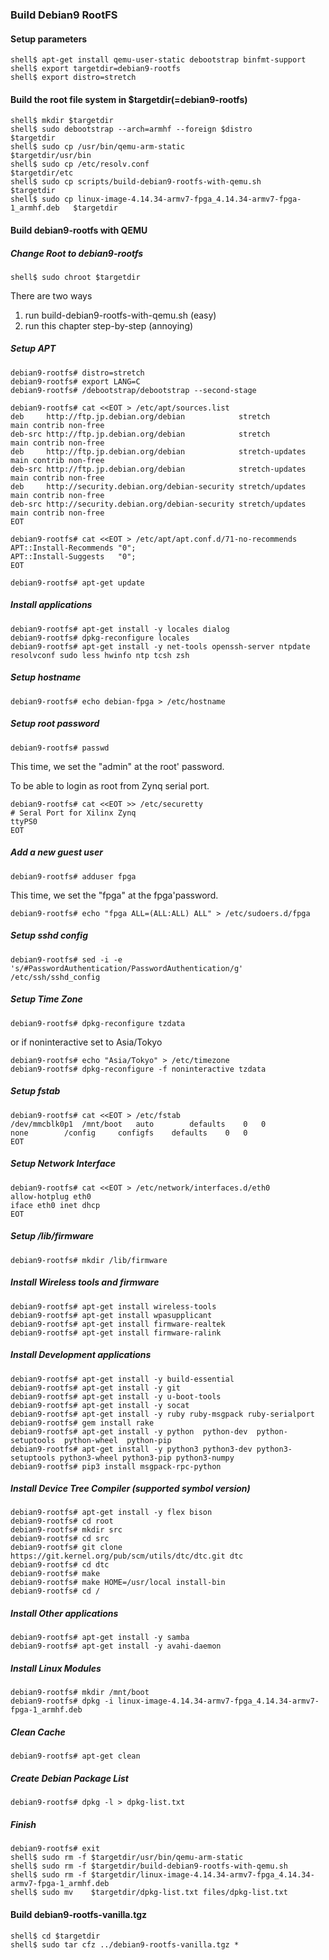 ### Build Debian9 RootFS

#### Setup parameters 

```console
shell$ apt-get install qemu-user-static debootstrap binfmt-support
shell$ export targetdir=debian9-rootfs
shell$ export distro=stretch
```

#### Build the root file system in $targetdir(=debian9-rootfs)

```console
shell$ mkdir $targetdir
shell$ sudo debootstrap --arch=armhf --foreign $distro                         $targetdir
shell$ sudo cp /usr/bin/qemu-arm-static                                        $targetdir/usr/bin
shell$ sudo cp /etc/resolv.conf                                                $targetdir/etc
shell$ sudo cp scripts/build-debian9-rootfs-with-qemu.sh                       $targetdir
shell$ sudo cp linux-image-4.14.34-armv7-fpga_4.14.34-armv7-fpga-1_armhf.deb   $targetdir
````

#### Build debian9-rootfs with QEMU

##### Change Root to debian9-rootfs

```console
shell$ sudo chroot $targetdir
```

There are two ways

1. run build-debian9-rootfs-with-qemu.sh (easy)
2. run this chapter step-by-step (annoying)

##### Setup APT

````console
debian9-rootfs# distro=stretch
debian9-rootfs# export LANG=C
debian9-rootfs# /debootstrap/debootstrap --second-stage
````

```console
debian9-rootfs# cat <<EOT > /etc/apt/sources.list
deb     http://ftp.jp.debian.org/debian            stretch         main contrib non-free
deb-src http://ftp.jp.debian.org/debian            stretch         main contrib non-free
deb     http://ftp.jp.debian.org/debian            stretch-updates main contrib non-free
deb-src http://ftp.jp.debian.org/debian            stretch-updates main contrib non-free
deb     http://security.debian.org/debian-security stretch/updates main contrib non-free
deb-src http://security.debian.org/debian-security stretch/updates main contrib non-free
EOT
```

```console
debian9-rootfs# cat <<EOT > /etc/apt/apt.conf.d/71-no-recommends
APT::Install-Recommends "0";
APT::Install-Suggests   "0";
EOT
```

```console
debian9-rootfs# apt-get update
```

##### Install applications

```console
debian9-rootfs# apt-get install -y locales dialog
debian9-rootfs# dpkg-reconfigure locales
debian9-rootfs# apt-get install -y net-tools openssh-server ntpdate resolvconf sudo less hwinfo ntp tcsh zsh
```

##### Setup hostname

```console
debian9-rootfs# echo debian-fpga > /etc/hostname
```

##### Setup root password

```console
debian9-rootfs# passwd
```

This time, we set the "admin" at the root' password.

To be able to login as root from Zynq serial port.

```console
debian9-rootfs# cat <<EOT >> /etc/securetty
# Seral Port for Xilinx Zynq
ttyPS0
EOT
```

##### Add a new guest user

```console
debian9-rootfs# adduser fpga
```

This time, we set the "fpga" at the fpga'password.

```console
debian9-rootfs# echo "fpga ALL=(ALL:ALL) ALL" > /etc/sudoers.d/fpga
```

##### Setup sshd config

```console
debian9-rootfs# sed -i -e 's/#PasswordAuthentication/PasswordAuthentication/g' /etc/ssh/sshd_config
```

##### Setup Time Zone

```console
debian9-rootfs# dpkg-reconfigure tzdata
```

or if noninteractive set to Asia/Tokyo

```console
debian9-rootfs# echo "Asia/Tokyo" > /etc/timezone
debian9-rootfs# dpkg-reconfigure -f noninteractive tzdata
```


##### Setup fstab

```console
debian9-rootfs# cat <<EOT > /etc/fstab
/dev/mmcblk0p1	/mnt/boot	auto		defaults	0	0
none		/config		configfs	defaults	0	0
EOT
````

##### Setup Network Interface

```console
debian9-rootfs# cat <<EOT > /etc/network/interfaces.d/eth0
allow-hotplug eth0
iface eth0 inet dhcp
EOT
````

##### Setup /lib/firmware

```console
debian9-rootfs# mkdir /lib/firmware
```

##### Install Wireless tools and firmware

```console
debian9-rootfs# apt-get install wireless-tools
debian9-rootfs# apt-get install wpasupplicant
debian9-rootfs# apt-get install firmware-realtek
debian9-rootfs# apt-get install firmware-ralink
```

##### Install Development applications

```console
debian9-rootfs# apt-get install -y build-essential
debian9-rootfs# apt-get install -y git
debian9-rootfs# apt-get install -y u-boot-tools
debian9-rootfs# apt-get install -y socat
debian9-rootfs# apt-get install -y ruby ruby-msgpack ruby-serialport
debian9-rootfs# gem install rake
debian9-rootfs# apt-get install -y python  python-dev  python-setuptools  python-wheel  python-pip
debian9-rootfs# apt-get install -y python3 python3-dev python3-setuptools python3-wheel python3-pip python3-numpy
debian9-rootfs# pip3 install msgpack-rpc-python
```

##### Install Device Tree Compiler (supported symbol version)

```console
debian9-rootfs# apt-get install -y flex bison
debian9-rootfs# cd root
debian9-rootfs# mkdir src
debian9-rootfs# cd src
debian9-rootfs# git clone https://git.kernel.org/pub/scm/utils/dtc/dtc.git dtc
debian9-rootfs# cd dtc
debian9-rootfs# make
debian9-rootfs# make HOME=/usr/local install-bin
debian9-rootfs# cd /
```

##### Install Other applications

```console
debian9-rootfs# apt-get install -y samba
debian9-rootfs# apt-get install -y avahi-daemon
```

##### Install Linux Modules

```console
debian9-rootfs# mkdir /mnt/boot
debian9-rootfs# dpkg -i linux-image-4.14.34-armv7-fpga_4.14.34-armv7-fpga-1_armhf.deb
```

##### Clean Cache

```console
debian9-rootfs# apt-get clean
```

##### Create Debian Package List

```console
debian9-rootfs# dpkg -l > dpkg-list.txt
```

##### Finish

```console
debian9-rootfs# exit
shell$ sudo rm -f $targetdir/usr/bin/qemu-arm-static
shell$ sudo rm -f $targetdir/build-debian9-rootfs-with-qemu.sh
shell$ sudo rm -f $targetdir/linux-image-4.14.34-armv7-fpga_4.14.34-armv7-fpga-1_armhf.deb
shell$ sudo mv    $targetdir/dpkg-list.txt files/dpkg-list.txt
```

#### Build debian9-rootfs-vanilla.tgz

```console
shell$ cd $targetdir
shell$ sudo tar cfz ../debian9-rootfs-vanilla.tgz *
```

